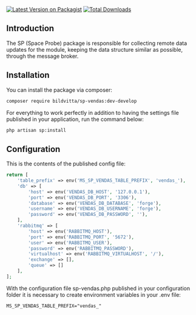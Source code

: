 [![Latest Version on Packagist](https://img.shields.io/packagist/v/bildvitta/sp-vendas.svg?style=flat-square)](https://packagist.org/packages/bildvitta/sp-vendas)
[![Total Downloads](https://img.shields.io/packagist/dt/bildvitta/sp-vendas.svg?style=flat-square)](https://packagist.org/packages/bildvitta/sp-vendas)

## Introduction

The SP (Space Probe) package is responsible for collecting remote data updates for the module, keeping the data structure similar as possible, through the message broker.

## Installation

You can install the package via composer:

```bash 
composer require bildvitta/sp-vendas:dev-develop
```

For everything to work perfectly in addition to having the settings file published in your application, run the command below:

```bash
php artisan sp:install
```

## Configuration

This is the contents of the published config file:

```php
return [
    'table_prefix' => env('MS_SP_VENDAS_TABLE_PREFIX', 'vendas_'),
    'db' => [
        'host' => env('VENDAS_DB_HOST', '127.0.0.1'),
        'port' => env('VENDAS_DB_PORT', '3306'),
        'database' => env('VENDAS_DB_DATABASE', 'forge'),
        'username' => env('VENDAS_DB_USERNAME', 'forge'),
        'password' => env('VENDAS_DB_PASSWORD', ''),
    ],
    'rabbitmq' => [
        'host' => env('RABBITMQ_HOST'),
        'port' => env('RABBITMQ_PORT', '5672'),
        'user' => env('RABBITMQ_USER'),
        'password' => env('RABBITMQ_PASSWORD'),
        'virtualhost' => env('RABBITMQ_VIRTUALHOST', '/'),
        'exchange' => [],
        'queue' => []
    ],
];
```

With the configuration file sp-vendas.php published in your configuration folder it is necessary to create environment variables in your .env file:

```
MS_SP_VENDAS_TABLE_PREFIX="vendas_"
```
